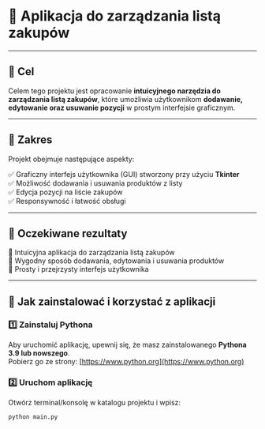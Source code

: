 # 🛒 Aplikacja do zarządzania listą zakupów

---

## 📌 Cel

Celem tego projektu jest opracowanie **intuicyjnego narzędzia do zarządzania listą zakupów**, które umożliwia użytkownikom **dodawanie, edytowanie oraz usuwanie pozycji** w prostym interfejsie graficznym.

---

## 📌 Zakres

Projekt obejmuje następujące aspekty:

✅ Graficzny interfejs użytkownika (GUI) stworzony przy użyciu **Tkinter**  
✅ Możliwość dodawania i usuwania produktów z listy  
✅ Edycja pozycji na liście zakupów  
✅ Responsywność i łatwość obsługi  

---

## 📌 Oczekiwane rezultaty

🔹 Intuicyjna aplikacja do zarządzania listą zakupów  
🔹 Wygodny sposób dodawania, edytowania i usuwania produktów  
🔹 Prosty i przejrzysty interfejs użytkownika  

---

## 📌 Jak zainstalować i korzystać z aplikacji

### 1️⃣ Zainstaluj Pythona

Aby uruchomić aplikację, upewnij się, że masz zainstalowanego **Pythona 3.9 lub nowszego**.  
Pobierz go ze strony: [https://www.python.org](https://www.python.org)

### 2️⃣ Uruchom aplikację

Otwórz terminal/konsolę w katalogu projektu i wpisz:

```bash
python main.py
